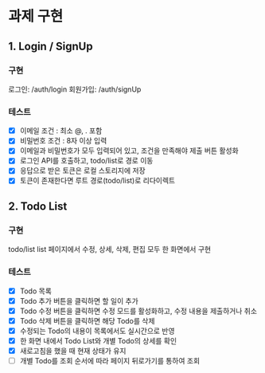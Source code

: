 # 과제 구현
## 1. Login / SignUp
### 구현
로그인: /auth/login
회원가입: /auth/signUp

### 테스트
- [x] 이메일 조건 : 최소 @, . 포함
- [x] 비밀번호 조건 : 8자 이상 입력
- [x] 이메일과 비밀번호가 모두 입력되어 있고, 조건을 만족해야 제출 버튼 활성화
- [x] 로그인 API를 호출하고, todo/list로 경로 이동
- [x] 응답으로 받은 토큰은 로컬 스토리지에 저장
- [x] 토큰이 존재한다면 루트 경로(todo/list)로 리다이렉트

## 2. Todo List
### 구현
todo/list
list 페이지에서 수정, 상세, 삭제, 편집 모두 한 화면에서 구현

### 테스트
- [x] Todo 목록
- [x] Todo 추가 버튼을 클릭하면 할 일이 추가
- [x] Todo 수정 버튼을 클릭하면 수정 모드를 활성화하고, 수정 내용을 제출하거나 취소
- [x] Todo 삭제 버튼을 클릭하면 해당 Todo를 삭제
- [x] 수정되는 Todo의 내용이 목록에서도 실시간으로 반영
- [x] 한 화면 내에서 Todo List와 개별 Todo의 상세를 확인
- [x] 새로고침을 했을 때 현재 상태가 유지
- [ ] 개별 Todo를 조회 순서에 따라 페이지 뒤로가기를 통하여 조회
